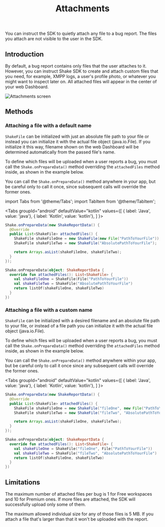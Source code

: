 ﻿---
id: attachments
title: Attachments
---
You can instruct the SDK to quietly attach any file to a bug report. 
The files you attach are not visible to the user in the SDK.

## Introduction
By default, a bug report contains only files that the user attaches to it. 
However, you can instruct Shake SDK to create and attach custom files that you need, for example, 
XMPP logs, a user's profile photo, or whatever you might want to inspect later on.
All attached files will appear in the center of your web Dashboard.

![Attachments screen](/screens/attachments_screen.png)

## Methods
### Attaching a file with a default name
`ShakeFile` can be initialized with just an absolute file path to your file 
or instead you can initialize it with the actual file object (java.io.File).
If you initialize it this way, filename shown on the web Dashboard will be 
determined automatically from the passed file's name.

To define which files will be uploaded when a user reports a bug, 
you must call the `Shake.onPrepareData()` method overriding the `attachedFiles` method inside, 
as shown in the example below.

You can call the `Shake.onPrepareData()` method anywhere in your app, 
but be careful only to call it once, since subsequent calls will override the former ones.

import Tabs from '@theme/Tabs';
import TabItem from '@theme/TabItem';

<Tabs
  groupId="android"
  defaultValue="kotlin"
  values={[
    { label: 'Java', value: 'java'},
    { label: 'Kotlin', value: 'kotlin'},
  ]
}>

<TabItem value="java">

```java title="App.java"
Shake.onPrepareData(new ShakeReportData() {
  @Override
  public List<ShakeFile> attachedFiles() {
    ShakeFile shakeFileOne = new ShakeFile(new File("PathToYourFile"));
    ShakeFile shakeFileTwo = new ShakeFile("AbsolutePathToYourFile");

    return Arrays.asList(shakeFileOne, shakeFileTwo);
  }
});
```

</TabItem>

<TabItem value="kotlin">

```kotlin title="App.kt"
Shake.onPrepareData(object: ShakeReportData {
  override fun attachedFiles(): List<ShakeFile> {
    val shakeFileOne = ShakeFile(File("PathToYourFile"))
    val shakeFileTwo = ShakeFile("AbsolutePathToYourFile")
    return listOf(shakeFileOne, shakeFileTwo)
  }
})
```

</TabItem>
</Tabs>

### Attaching a file with a custom name
`ShakeFile` can be initialized with a desired filename and an absolute file path to your file, 
or instead of a file path you can initialize it with the actual file object (java.io.File).

To define which files will be uploaded when a user reports a bug, 
you must call the `Shake.onPrepareData()` method overriding the `attachedFiles` method inside, 
as shown in the example below.

You can call the `Shake.onPrepareData()` method anywhere within your app, 
but be careful only to call it once since any subsequent calls will override the former ones.

<Tabs
  groupId="android"
  defaultValue="kotlin"
  values={[
    { label: 'Java', value: 'java'},
    { label: 'Kotlin', value: 'kotlin'},
  ]
}>

<TabItem value="java">

```java title="App.java"
Shake.onPrepareData(new ShakeReportData() {
  @Override
  public List<ShakeFile> attachedFiles() {
    ShakeFile shakeFileOne = new ShakeFile("fileOne", new File("PathToYourFile"));
    ShakeFile shakeFileTwo = new ShakeFile("fileTwo", "AbsolutePathToYourFile");

    return Arrays.asList(shakeFileOne, shakeFileTwo);
  }
});
```

</TabItem>

<TabItem value="kotlin">

```kotlin title="App.kt"
Shake.onPrepareData(object: ShakeReportData {
  override fun attachedFiles(): List<ShakeFile> {
    val shakeFileOne = ShakeFile("fileOne", File("PathToYourFile"))
    val shakeFileTwo = ShakeFile("fileTwo", "AbsolutePathToYourFile")
    return listOf(shakeFileOne, shakeFileTwo)
  }
})
```

</TabItem>
</Tabs>

## Limitations
The maximum number of attached files per bug is 1 for Free workspaces and 10 for Premium ones. 
If more files are attached, the SDK will successfully upload only some of them.

The maximum allowed individual size for any of those files is 5 MB.
If you attach a file that's larger than that it won't be uploaded with the report.
